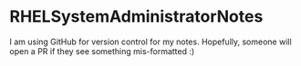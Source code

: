 # RHELSystemAdministratorNotes
I am using GitHub for version control for my notes. Hopefully, someone will open a PR if they see something mis-formatted :) 
